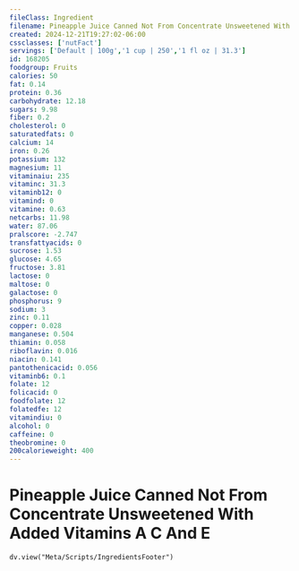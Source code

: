 ```yaml
---
fileClass: Ingredient
filename: Pineapple Juice Canned Not From Concentrate Unsweetened With Added Vitamins A C And E
created: 2024-12-21T19:27:02-06:00
cssclasses: ['nutFact']
servings: ['Default | 100g','1 cup | 250','1 fl oz | 31.3']
id: 168205
foodgroup: Fruits
calories: 50
fat: 0.14
protein: 0.36
carbohydrate: 12.18
sugars: 9.98
fiber: 0.2
cholesterol: 0
saturatedfats: 0
calcium: 14
iron: 0.26
potassium: 132
magnesium: 11
vitaminaiu: 235
vitaminc: 31.3
vitaminb12: 0
vitamind: 0
vitamine: 0.63
netcarbs: 11.98
water: 87.06
pralscore: -2.747
transfattyacids: 0
sucrose: 1.53
glucose: 4.65
fructose: 3.81
lactose: 0
maltose: 0
galactose: 0
phosphorus: 9
sodium: 3
zinc: 0.11
copper: 0.028
manganese: 0.504
thiamin: 0.058
riboflavin: 0.016
niacin: 0.141
pantothenicacid: 0.056
vitaminb6: 0.1
folate: 12
folicacid: 0
foodfolate: 12
folatedfe: 12
vitamindiu: 0
alcohol: 0
caffeine: 0
theobromine: 0
200calorieweight: 400
---
```


# Pineapple Juice Canned Not From Concentrate Unsweetened With Added Vitamins A C And E

```dataviewjs
dv.view("Meta/Scripts/IngredientsFooter")
```